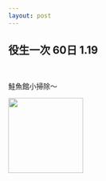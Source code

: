 ```yaml
---
layout: post
---
```


役生一次 60日 1.19
---

<br>

鮭魚館小掃除～

<img src="{{site.url}}/img/2015-01-14/heavy1.png" height="150px">

<br>
